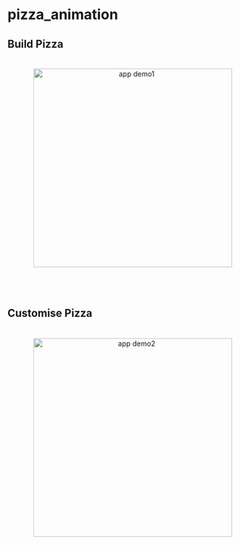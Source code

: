# pizza_animation

## Build Pizza
<p align="center" style='padding: 20px 50px;'>
 <img src="./assets/demo/buildpizza.gif" alt='app demo1' height='400px'/>
</p>

<br/>

##  Customise Pizza
<p align="center" style='padding: 20px 50px;'>
 <img src="./assets/demo/customizepizza.gif" alt='app demo2' height='400px'/>
</p>
